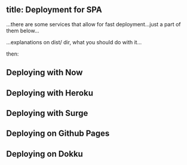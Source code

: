 title: Deployment for SPA
---

...there are some services that allow for fast deployment...just a part of them below...

...explanations on dist/ dir, what you should do with it...

then:
## Deploying with Now

## Deploying with Heroku

## Deploying with Surge

## Deploying on Github Pages

## Deploying on Dokku
